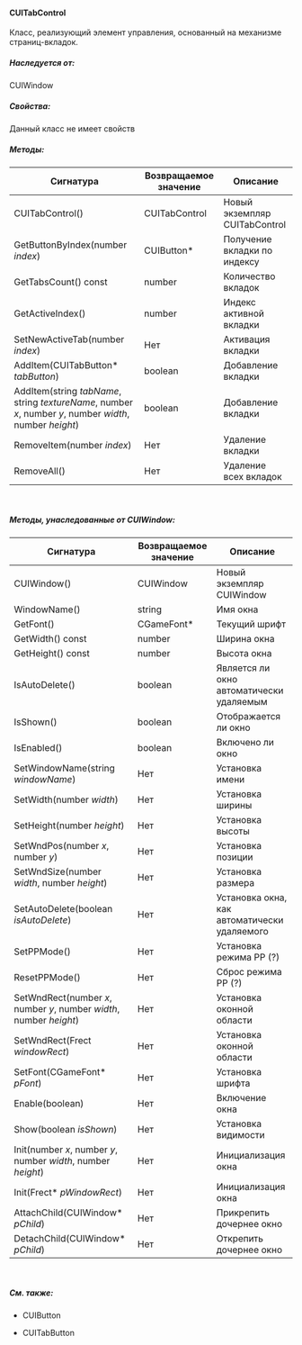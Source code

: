 #### CUITabControl

Класс, реализующий элемент управления, основанный на механизме страниц-вкладок.

##### Наследуется от:

CUIWindow

##### Свойства:

Данный класс не имеет свойств

##### Методы:

| Сигнатура                                                    | Возвращаемое значение | Описание                      |
| ------------------------------------------------------------ | --------------------- | ----------------------------- |
| CUITabControl()                                              | CUITabControl         | Новый экземпляр CUITabControl |
| GetButtonByIndex(number *index*)                             | CUIButton*            | Получение вкладки по индексу  |
| GetTabsCount() const                                         | number                | Количество вкладок            |
| GetActiveIndex()                                             | number                | Индекс активной вкладки       |
| SetNewActiveTab(number *index*)                              | Нет                   | Активация вкладки             |
| AddItem(CUITabButton* *tabButton*)                           | boolean               | Добавление вкладки            |
| AddItem(string *tabName*, string *textureName*, number *x*, number *y*, number *width*, number *height*) | boolean               | Добавление вкладки            |
| RemoveItem(number *index*)                                   | Нет                   | Удаление вкладки              |
| RemoveAll()                                                  | Нет                   | Удаление всех вкладок         |

<br/>

##### Методы, унаследованные от CUIWindow:

| Сигнатура                                                    | Возвращаемое значение | Описание                                     |
| ------------------------------------------------------------ | --------------------- | -------------------------------------------- |
| CUIWindow()                                                  | CUIWindow             | Новый экземпляр CUIWindow                    |
| WindowName()                                                 | string                | Имя окна                                     |
| GetFont()                                                    | CGameFont*            | Текущий шрифт                                |
| GetWidth() const                                             | number                | Ширина окна                                  |
| GetHeight() const                                            | number                | Высота окна                                  |
| IsAutoDelete()                                               | boolean               | Является ли окно автоматически удаляемым     |
| IsShown()                                                    | boolean               | Отображается ли окно                         |
| IsEnabled()                                                  | boolean               | Включено ли окно                             |
| SetWindowName(string *windowName*)                           | Нет                   | Установка имени                              |
| SetWidth(number *width*)                                     | Нет                   | Установка ширины                             |
| SetHeight(number *height*)                                   | Нет                   | Установка высоты                             |
| SetWndPos(number *x*, number *y*)                            | Нет                   | Установка позиции                            |
| SetWndSize(number *width*, number *height*)                  | Нет                   | Установка размера                            |
| SetAutoDelete(boolean *isAutoDelete*)                        | Нет                   | Установка окна, как автоматически удаляемого |
| SetPPMode()                                                  | Нет                   | Установка режима PP (?)                      |
| ResetPPMode()                                                | Нет                   | Сброс режима PP (?)                          |
| SetWndRect(number *x*, number *y*, number *width*, number *height*) | Нет                   | Установка оконной области                    |
| SetWndRect(Frect *windowRect*)                               | Нет                   | Установка оконной области                    |
| SetFont(CGameFont* *pFont*)                                  | Нет                   | Установка шрифта                             |
| Enable(boolean)                                              | Нет                   | Включение окна                               |
| Show(boolean *isShown*)                                      | Нет                   | Установка видимости                          |
| Init(number *x*, number *y*, number *width*, number *height*) | Нет                   | Инициализация окна                           |
| Init(Frect* *pWindowRect*)                                   | Нет                   | Инициализация окна                           |
| AttachChild(CUIWindow* *pChild*)                             | Нет                   | Прикрепить дочернее окно                     |
| DetachChild(CUIWindow* *pChild*)                             | Нет                   | Открепить дочернее окно                      |

<br/>

##### См. также:

- CUIButton

- CUITabButton